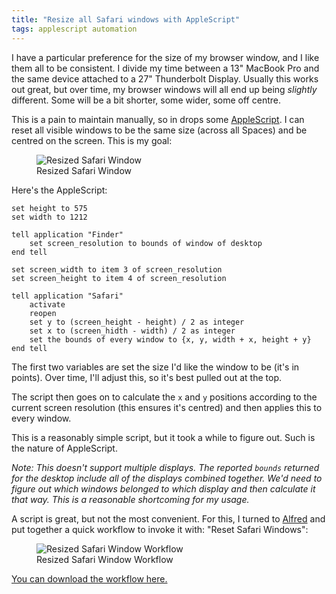 ```yaml
---
title: "Resize all Safari windows with AppleScript"
tags: applescript automation
---
```


I have a particular preference for the size of my browser window, and I like
them all to be consistent. I divide my time between a 13" MacBook Pro and the
same device attached to a 27" Thunderbolt Display. Usually this works out
great, but over time, my browser windows will all end up being _slightly_
different. Some will be a bit shorter, some wider, some off
centre.

This is a pain to maintain manually, so in drops some [AppleScript][]. I can
reset all visible windows to be the same size (across all Spaces) and be
centred on the screen. This is my goal:

<figure>
  <img src="/resources/images/resized_safari_window.png"
  alt="Resized Safari Window" max-width="500px">
  <figcaption>Resized Safari Window</figcaption>
</figure>

Here's the AppleScript:

```applescript
set height to 575
set width to 1212

tell application "Finder"
    set screen_resolution to bounds of window of desktop
end tell

set screen_width to item 3 of screen_resolution
set screen_height to item 4 of screen_resolution

tell application "Safari"
    activate
    reopen
    set y to (screen_height - height) / 2 as integer
    set x to (screen_hidth - width) / 2 as integer
    set the bounds of every window to {x, y, width + x, height + y}
end tell
```

The first two variables are set the size I'd like the window to be (it's in
points). Over time, I'll adjust this, so it's best pulled out at the top.

The script then goes on to calculate the `x` and `y` positions according to the
current screen resolution (this ensures it's centred) and then applies this to
every window.

This is a reasonably simple script, but it took a while to figure out. Such is
the nature of AppleScript.

_Note: This doesn't support multiple displays. The reported `bounds` returned
for the desktop include all of the displays combined together. We'd need to
figure out which windows belonged to which display and then calculate it that
way. This is a reasonable shortcoming for my usage._

A script is great, but not the most convenient. For this, I turned to
[Alfred][] and put together a quick workflow to invoke it with: "Reset Safari
Windows":

<figure>
  <img src="/resources/images/resized_safari_window_workflow.png"
  alt="Resized Safari Window Workflow" max-width="500px">
  <figcaption>Resized Safari Window Workflow</figcaption>
</figure>

<a href="/resources/reset_safari_window_positions.alfredworkflow">You can
download the workflow here.</a>

[AppleScript]: https://en.wikipedia.org/wiki/AppleScript
[Alfred]: https://alfredapp.com
